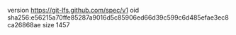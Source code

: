 version https://git-lfs.github.com/spec/v1
oid sha256:e56215a70ffe85287a9016d5c85906ed66d39c599c6d485efae3ec8ca26868ae
size 1457
